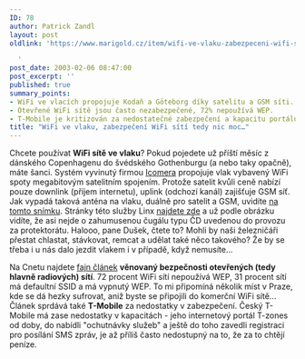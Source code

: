 ```yaml
---
ID: 78
author: Patrick Zandl
layout: post
oldlink: 'https://www.marigold.cz/item/wifi-ve-vlaku-zabezpeceni-wifi-siti-tedy-nic-moc

  '
post_date: 2003-02-06 08:47:00
post_excerpt: ''
published: true
summary_points:
- WiFi ve vlacích propojuje Kodaň a Göteborg díky satelitu a GSM síti.
- Otevřené WiFi sítě jsou často nezabezpečené, 72% nepoužívá WEP.
- T-Mobile je kritizován za nedostatečné zabezpečení a kapacitu portálu.
title: "WiFi ve vlaku, zabezpečení WiFi sítí tedy nic moc…"
---
```


<p>
Chcete používat <STRONG>WiFi sítě ve vlaku</STRONG>? Pokud pojedete už příští měsíc z dánského Copenhagenu do švédského Gothenburgu (a nebo taky opačně), máte šanci. Systém vyvinutý firmou <A href="http://www.icomera.com/" target=_blank>Icomera</A> propojuje vlak vybavený WiFi spoty megabitovým satelitním spojením. Protože satelit kvůli ceně nabízí pouze downlink (příjem internetu), uplink (odchozí kanál) zajišťuje GSM síť. Jak vypadá taková anténa na vlaku, duálně pro satelit a GSM, uvidíte <A href="http://www.linx.se/about/linx_antenn_02.jpg" target=_blank>na tomto snímku</A>. Stránky této služby Linx <A href="http://www.linx.se/" target=_blank>najdete zde</A> a už podle obrázku vidíte, že asi nejde o zahumusenou čugálu typu ČD uvedenou do provozu za protektorátu. Halooo, pane Dušek, čtete to? Mohli by naši železničáři přestat chlastat, stávkovat, remcat&#160;a udělat také něco takového? Že by se třeba i u nás dalo jezdit vlakem i v případě, když nemusíte...</p>

<p>
Na Cnetu najdete <A href="http://news.com.com/2009-1033-982324.html?tag=sr_toc" target=_blank>fajn článek</A> <STRONG>věnovaný bezpečnosti otevřených (tedy hlavně radiových) sítí</STRONG>. 72 procent WiFi sítí nepoužívá WEP, 31 procent sítí má defaultní SSID a má vypnutý WEP. To mi připomíná několik míst v Praze, kde se dá hezky sufrovat, aniž byste se připojili do komerční WiFi sítě... Článek sprdává také <STRONG>T-Mobile</STRONG> za nedostatky v zabezpečení. Český T-Mobile má zase nedostatky v kapacitách - jeho internetový portál T-zones od doby, do nabídli "ochutnávky služeb" a ještě do toho zavedli registraci pro posílání SMS zpráv, je až příliš často nedostupný&#160;na to, že za to chtějí peníze.</p>